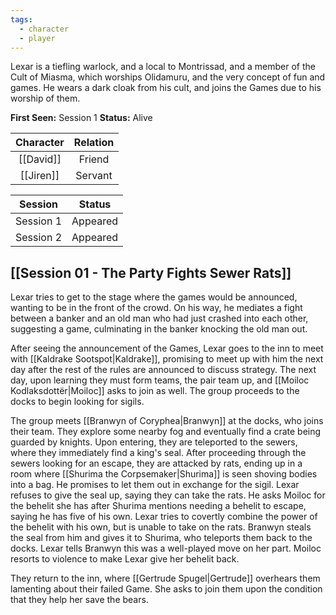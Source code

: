```yaml
---
tags:
  - character
  - player
---
```

Lexar is a tiefling warlock, and a local to Montrissad, and a member of the Cult of Miasma, which worships Olidamuru, and the very concept of fun and games. He wears a dark cloak from his cult, and joins the Games due to his worship of them.

**First Seen:** Session 1
**Status:** Alive

| Character | Relation |
| :--: | :--: |
| [[David]] | Friend |
| [[Jiren]] | Servant |

| Session | Status |
| :--: | :--: |
| Session 1 | Appeared |
| Session 2 | Appeared |
## [[Session 01 - The Party Fights Sewer Rats]]
Lexar tries to get to the stage where the games would be announced, wanting to be in the front of the crowd. On his way, he mediates a fight between a banker and an old man who had just crashed into each other, suggesting a game, culminating in the banker knocking the old man out.

After seeing the announcement of the Games, Lexar goes to the inn to meet with [[Kaldrake Sootspot|Kaldrake]], promising to meet up with him the next day after the rest of the rules are announced to discuss strategy. The next day, upon learning they must form teams, the pair team up, and [[Moiloc Kodlaksdottër|Moiloc]] asks to join as well. The group proceeds to the docks to begin looking for sigils.

The group meets [[Branwyn of Coryphea|Branwyn]] at the docks, who joins their team. They explore some nearby fog and eventually find a crate being guarded by knights. Upon entering, they are teleported to the sewers, where they immediately find a king's seal. After proceeding through the sewers looking for an escape, they are attacked by rats, ending up in a room where [[Shurima the Corpsemaker|Shurima]] is seen shoving bodies into a bag. He promises to let them out in exchange for the sigil. Lexar refuses to give the seal up, saying they can take the rats. He asks Moiloc for the behelit she has after Shurima mentions needing a behelit to escape, saying he has five of his own. Lexar tries to covertly combine the power of the behelit with his own, but is unable to take on the rats. Branwyn steals the seal from him and gives it to Shurima, who teleports them back to the docks. Lexar tells Branwyn this was a well-played move on her part. Moiloc resorts to violence to make Lexar give her behelit back.

They return to the inn, where [[Gertrude Spugel|Gertrude]] overhears them lamenting about their failed Game. She asks to join them upon the condition that they help her save the bears.